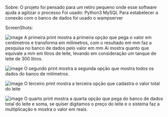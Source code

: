 Sobre:
  O projeto foi pensado para um retiro pequeno onde esse software ajuda a agilizar o processo
  Foi usado:
    Python3
    MySQL
    Para estabelecer a conexão com o banco de dados foi usado o wampserver
    

ScreenShots:

![image](https://github.com/HIRO-Leonardo/medida_leite/assets/102254915/31352281-ee05-45c3-ac91-0f405992703c)
A primeira print mostra a primeira opção que pega o valor em centímetros e transforma em milímetros, com o resultado em mm faz a pesquisa no banco de dados pelo valor em mm
Ai mostra quanto que equivale a mm em litros de leite, levando em consideração um tanque de leite de 300 litros.



![image](https://github.com/HIRO-Leonardo/medida_leite/assets/102254915/e67bd5bd-04a7-4e7f-92ce-041df0da82a4)
O segundo print mostra a segunda opção que mostra todos os dados do banco de milímetros.


![image](https://github.com/HIRO-Leonardo/medida_leite/assets/102254915/19594b47-e314-4119-808d-ccc159d3812e)
O terceiro print mostra a terceira opção que cadastra o valor total do leite

![image](https://github.com/HIRO-Leonardo/medida_leite/assets/102254915/bb8b4e97-6bb2-4578-bbf3-8855729438a8)
O quarto print mostra a quarta opção que pega do banco de dados total do leite e soma, se quiser digitamos o preço do leite e o sistema faz a multiplicação e mostra o valor em reais.
